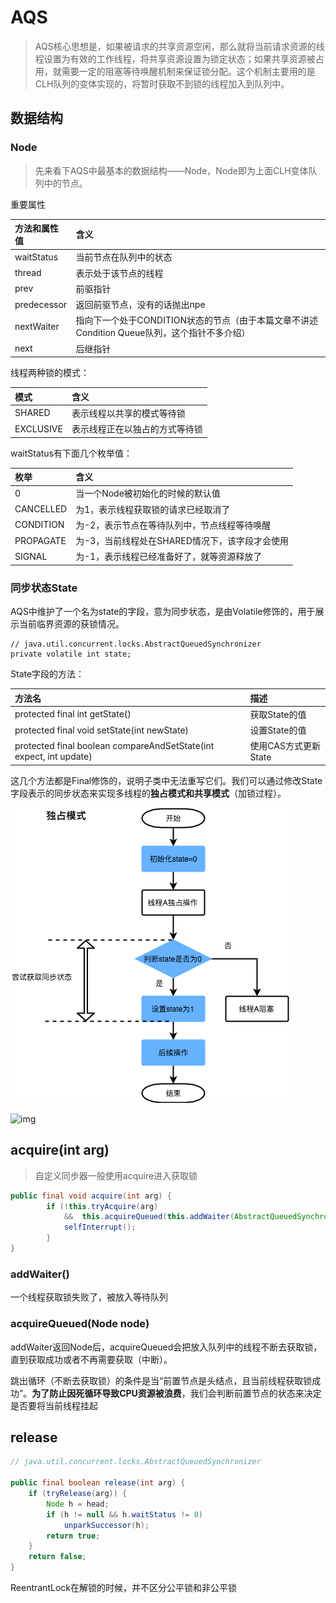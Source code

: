 # AQS

> AQS核心思想是，如果被请求的共享资源空闲，那么就将当前请求资源的线程设置为有效的工作线程，将共享资源设置为锁定状态；如果共享资源被占用，就需要一定的阻塞等待唤醒机制来保证锁分配。这个机制主要用的是CLH队列的变体实现的，将暂时获取不到锁的线程加入到队列中。

## 数据结构

### Node

> 先来看下AQS中最基本的数据结构——Node，Node即为上面CLH变体队列中的节点。

重要属性

| 方法和属性值 | 含义                                                         |
| :----------- | :----------------------------------------------------------- |
| waitStatus   | 当前节点在队列中的状态                                       |
| thread       | 表示处于该节点的线程                                         |
| prev         | 前驱指针                                                     |
| predecessor  | 返回前驱节点，没有的话抛出npe                                |
| nextWaiter   | 指向下一个处于CONDITION状态的节点（由于本篇文章不讲述Condition Queue队列，这个指针不多介绍） |
| next         | 后继指针                                                     |

线程两种锁的模式：

| 模式      | 含义                           |
| :-------- | :----------------------------- |
| SHARED    | 表示线程以共享的模式等待锁     |
| EXCLUSIVE | 表示线程正在以独占的方式等待锁 |

waitStatus有下面几个枚举值：

| 枚举      | 含义                                           |
| :-------- | :--------------------------------------------- |
| 0         | 当一个Node被初始化的时候的默认值               |
| CANCELLED | 为1，表示线程获取锁的请求已经取消了            |
| CONDITION | 为-2，表示节点在等待队列中，节点线程等待唤醒   |
| PROPAGATE | 为-3，当前线程处在SHARED情况下，该字段才会使用 |
| SIGNAL    | 为-1，表示线程已经准备好了，就等资源释放了     |

### 同步状态State

AQS中维护了一个名为state的字段，意为同步状态，是由Volatile修饰的，用于展示当前临界资源的获锁情况。

```
// java.util.concurrent.locks.AbstractQueuedSynchronizer
private volatile int state;
```

State字段的方法：

| 方法名                                                       | 描述                 |
| :----------------------------------------------------------- | :------------------- |
| protected final int getState()                               | 获取State的值        |
| protected final void setState(int newState)                  | 设置State的值        |
| protected final boolean compareAndSetState(int expect, int update) | 使用CAS方式更新State |

这几个方法都是Final修饰的，说明子类中无法重写它们。我们可以通过修改State字段表示的同步状态来实现多线程的**独占模式和共享模式**（加锁过程）。

![img](../img/27605d483e8935da683a93be015713f331378.png)

![img](../img/3f1e1a44f5b7d77000ba4f9476189b2e32806.png)

## acquire(int arg)

> 自定义同步器一般使用acquire进入获取锁

```java
public final void acquire(int arg) {
        if (!this.tryAcquire(arg) 
            && 	this.acquireQueued(this.addWaiter(AbstractQueuedSynchronizer.Node.EXCLUSIVE), arg)) {
            selfInterrupt();
        }
}
```

### addWaiter()

一个线程获取锁失败了，被放入等待队列

### acquireQueued(Node node)

addWaiter返回Node后，acquireQueued会把放入队列中的线程不断去获取锁，直到获取成功或者不再需要获取（中断）。

跳出循环（不断去获取锁）的条件是当“前置节点是头结点，且当前线程获取锁成功”。**为了防止因死循环导致CPU资源被浪费**，我们会判断前置节点的状态来决定是否要将当前线程挂起

## release

```java
// java.util.concurrent.locks.AbstractQueuedSynchronizer

public final boolean release(int arg) {
	if (tryRelease(arg)) {
		Node h = head;
		if (h != null && h.waitStatus != 0)
			unparkSuccessor(h);
		return true;
	}
	return false;
}
```





ReentrantLock在解锁的时候，并不区分公平锁和非公平锁